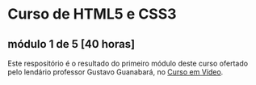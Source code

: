 # Curso de HTML5 e CSS3
## módulo 1 de 5 [40 horas]

Este respositório é o resultado do primeiro módulo deste curso ofertado pelo lendário professor Gustavo Guanabará, no [Curso em Vídeo](https://www.cursoemvideo.com/).